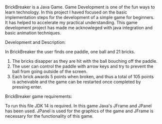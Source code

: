 BrickBreaker is a Java Game. Game Development is one of the fun ways to learn technology. In this project I haved focused on the basic implementation steps for the development of a simple game for beginners. It has helped to accelerate my practical understanding. This game development project has made me acknowleged with java integration and basic animation techniques.

Development and Description:

In BrickBreaker the user finds one paddle, one ball and 21 bricks.
1. The bricks disapper as they are hit with the ball bouching off the paddle.
2. The user can control the paddle with arrow keys and try to prevent the ball from going outside of the screen.
3. Each brick awards 5 points when broken, and thus a total of 105 points is acheivable and the game can be restarted once completed by pressing enter.

BrickBreaker game requirements:

To run this file JDK 14 is required. 
In this game Java's JFrame and JPanel has been used. JPanel is used for the graphics of the game and JFrame is necessary for the functionality of this game.
